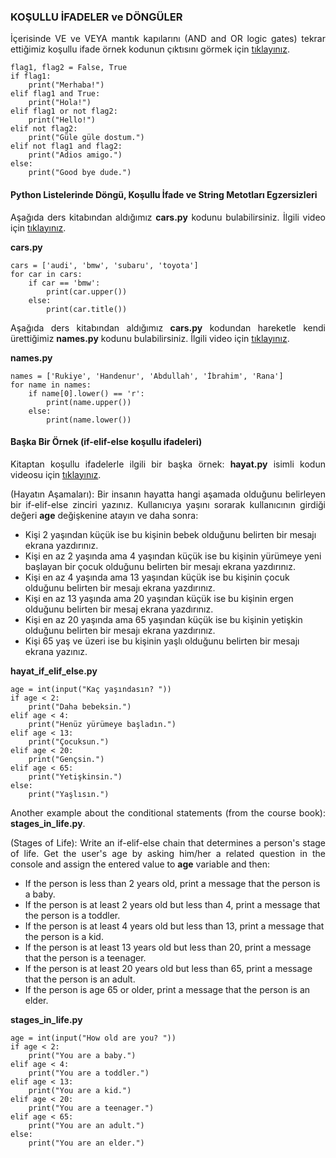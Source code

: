 <h3>KOŞULLU İFADELER ve DÖNGÜLER</h3>

<p align="justify">İçerisinde VE ve VEYA mantık kapılarını (AND and OR logic gates) tekrar ettiğimiz koşullu ifade örnek kodunun çıktısını görmek için <a href="https://www.youtube.com/watch?v=R_e8fIgLobM">tıklayınız</a>.</p>

```
flag1, flag2 = False, True
if flag1:
    print("Merhaba!")
elif flag1 and True:
    print("Hola!")
elif flag1 or not flag2:
    print("Hello!")
elif not flag2:
    print("Güle güle dostum.")
elif not flag1 and flag2:
    print("Adios amigo.")
else:
    print("Good bye dude.")
```

<h4>Python Listelerinde Döngü, Koşullu İfade ve String Metotları Egzersizleri</h4>

<p align="justify">Aşağıda ders kitabından aldığımız <b>cars.py</b> kodunu bulabilirsiniz. İlgili video için <a href="https://www.youtube.com/watch?v=jaXPlEWvgxQ">tıklayınız</a>.</p>

<p align="justify"><b>cars.py</b></p>

```
cars = ['audi', 'bmw', 'subaru', 'toyota']
for car in cars:
    if car == 'bmw':
        print(car.upper())
    else:
        print(car.title())
```

<p align="justify">Aşağıda ders kitabından aldığımız <b>cars.py</b> kodundan hareketle kendi ürettiğimiz <b>names.py</b> kodunu bulabilirsiniz. İlgili video için <a href="https://www.youtube.com/watch?v=g0k7FTxe_3A">tıklayınız</a>.</p>

<p align="justify"><b>names.py</b></p>

```
names = ['Rukiye', 'Handenur', 'Abdullah', 'İbrahim', 'Rana']
for name in names:
    if name[0].lower() == 'r':
        print(name.upper())
    else:
        print(name.lower())
```

<h4>Başka Bir Örnek (if-elif-else koşullu ifadeleri)</h4>

<p align="justify">Kitaptan koşullu ifadelerle ilgili bir başka örnek: <b>hayat.py</b> isimli kodun videosu için <a href="https://www.youtube.com/watch?v=r2GBGGf2aHk">tıklayınız</a>.</p>

<p align="justify">(Hayatın Aşamaları): Bir insanın hayatta hangi aşamada olduğunu belirleyen bir if-elif-else zinciri yazınız. Kullanıcıya yaşını sorarak kullanıcının girdiği değeri <b>age</b> değişkenine atayın ve daha sonra:</p>

<ul>
<li>Kişi 2 yaşından küçük ise bu kişinin bebek olduğunu belirten bir mesajı ekrana yazdırınız.</li>
<li>Kişi en az 2 yaşında ama 4 yaşından küçük ise bu kişinin yürümeye yeni başlayan bir çocuk olduğunu belirten bir mesajı ekrana yazdırınız.</li>
<li>Kişi en az 4 yaşında ama 13 yaşından küçük ise bu kişinin çocuk olduğunu belirten bir mesajı ekrana yazdırınız.</li>
<li>Kişi en az 13 yaşında ama 20 yaşından küçük ise bu kişinin ergen olduğunu belirten bir mesaj ekrana yazdırınız.</li>
<li>Kişi en az 20 yaşında ama 65 yaşından küçük ise bu kişinin yetişkin olduğunu belirten bir mesajı ekrana yazdırınız.</li>
<li>Kişi 65 yaş ve üzeri ise bu kişinin yaşlı olduğunu belirten bir mesajı ekrana yazınız.</li>
</ul>

<p align="justify"><b>hayat_if_elif_else.py</b></p>

```
age = int(input("Kaç yaşındasın? "))
if age < 2:
    print("Daha bebeksin.")
elif age < 4:
    print("Henüz yürümeye başladın.")
elif age < 13:
    print("Çocuksun.")
elif age < 20:
    print("Gençsin.")
elif age < 65:
    print("Yetişkinsin.")
else:
    print("Yaşlısın.")
```

<p align="justify">Another example about the conditional statements (from the course book): <b>stages_in_life.py</b>.</p>

<p align="justify">(Stages of Life): Write an if-elif-else chain that determines a person's stage of life. Get the user's age by asking him/her a related question in the console and assign the entered value to <b>age</b> variable and then:</p>

<ul>
<li>If the person is less than 2 years old, print a message that the person is a baby.</li>
<li>If the person is at least 2 years old but less than 4, print a message that the person is a toddler.</li>
<li>If the person is at least 4 years old but less than 13, print a message that the person is a kid.</li>
<li>If the person is at least 13 years old but less than 20, print a message that the person is a teenager.</li>
<li>If the person is at least 20 years old but less than 65, print a message that the person is an adult.</li>
<li>If the person is age 65 or older, print a message that the person is an elder.</li>
</ul>

<b>stages_in_life.py</b>

```
age = int(input("How old are you? "))
if age < 2:
    print("You are a baby.")
elif age < 4:
    print("You are a toddler.")
elif age < 13:
    print("You are a kid.")
elif age < 20:
    print("You are a teenager.")
elif age < 65:
    print("You are an adult.")
else:
    print("You are an elder.")
```